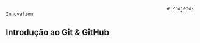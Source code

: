                                                                # Projeto-Innovation

## Introdução ao Git & GitHub
